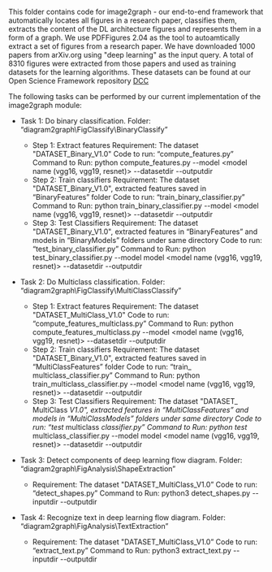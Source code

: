 This folder contains code for image2graph - our end-to-end framework that automatically locates all figures in a research paper, classifies them, extracts the content of the DL architecture figures and represents them in a form of a graph. We use PDFFigures 2.04 as the tool to autoamtically extract a set of figures from a research paper. We have downloaded 1000 papers from arXiv.org using "deep learning" as the input query. A total of 8310 figures were extracted from those papers and used as training datasets for the learning algorithms. These datasets can be found at our Open Science Framework repository  [DCC](https://osf.io/jdhw8/?view_only=f6ed10613af94c6d8050796a30f1568b)

The following tasks can be performed by our current implementation of the image2graph module:

- Task 1: Do binary classification. Folder: “diagram2graph\FigClassify\BinaryClassify”
	- Step 1: Extract features Requirement: The dataset "DATASET_Binary_V1.0" Code to run: “compute_features.py” Command to Run: python compute_features.py --model <model name (vgg16, vgg19, resnet)> --datasetdir --outputdir
	- Step 2: Train classifiers Requirement: The dataset "DATASET_Binary_V1.0", extracted features saved in “BinaryFeatures” folder Code to run: “train_binary_classifier.py” Command to Run: python train_binary_classifier.py --model <model name (vgg16, vgg19, resnet)> --datasetdir --outputdir
	- Step 3: Test Classifiers Requirement: The dataset "DATASET_Binary_V1.0", extracted features in “BinaryFeatures” and models in “BinaryModels” folders under same directory Code to run: “test_binary_classifier.py” Command to Run: python test_binary_classifier.py --model model <model name (vgg16, vgg19, resnet)> --datasetdir --outputdir

- Task 2: Do Multiclass classification. Folder: “diagram2graph\FigClassify\MultiClassClassify”
	- Step 1: Extract features Requirement: The dataset "DATASET_MultiClass_V1.0" Code to run: “compute_features_multiclass.py” Command to Run: python compute_features_multiclass.py --model <model name (vgg16, vgg19, resnet)> --datasetdir --outputdir
	- Step 2: Train classifiers Requirement: The dataset "DATASET_Binary_V1.0", extracted features saved in “MultiClassFeatures” folder Code to run: “train_ multiclass_classifier.py” Command to Run: python train_multiclass_classifier.py --model <model name (vgg16, vgg19, resnet)> --datasetdir --outputdir
	- Step 3: Test Classifiers Requirement: The dataset "DATASET_ MultiClass  _V1.0", extracted features in “MultiClassFeatures” and models in “MultiClassModels” folders under same directory Code to run: “test_  multiclass  _classifier.py” Command to Run: python test_  multiclass_classifier.py --model model <model name (vgg16, vgg19, resnet)> --datasetdir --outputdir

- Task 3: Detect components of deep learning flow diagram. Folder: “diagram2graph\FigAnalysis\ShapeExtraction”

	- Requirement: The dataset "DATASET_MultiClass_V1.0” Code to run: “detect_shapes.py” Command to Run: python3 detect_shapes.py --inputdir --outputdir

- Task 4: Recognize text in deep learning flow diagram. Folder: “diagram2graph\FigAnalysis\TextExtraction”
	- Requirement: The dataset "DATASET_MultiClass_V1.0” Code to run: “extract_text.py” Command to Run: python3 extract_text.py --inputdir --outputdir

